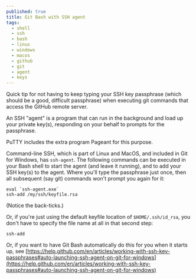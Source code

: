 ```yaml
---
published: true
title: Git Bash with SSH agent
tags:
  - shell
  - ssh
  - bash
  - linux
  - windows
  - macos
  - github
  - git
  - agent
  - keys
---
```

Quick tip for not having to keep typing your SSH key passphrase (which should be a good, difficult passphrase) when executing git commands that access the GitHub remote server.

An SSH "agent" is a program that can run in the background and load up your private key(s), responding on your behalf to prompts for the passphrase.

PuTTY includes the extra program Pageant for this purpose.

Command-line SSH, which is part of Linux and MacOS, and included in Git for Windows, has `ssh-agent`. The following commands can be executed in your Bash shell to start the agent (and leave it running), and to add your SSH key(s) to the agent. Where you'll type the passphrase just once, then all subsequent (say git) commands won't prompt you again for it:

```shell
eval `ssh-agent.exe`
ssh-add /my/ssh/keyfile.rsa
```

(Notice the back-ticks.)

Or, if you're just using the default keyfile location of `$HOME/.ssh/id_rsa`, you don't have to specify the file name at all in that second step:
```shell
ssh-add
```
Or, if you want to have Git Bash automatically do this for you when it starts up, see [https://help.github.com/en/articles/working-with-ssh-key-passphrases#auto-launching-ssh-agent-on-git-for-windows](https://help.github.com/en/articles/working-with-ssh-key-passphrases#auto-launching-ssh-agent-on-git-for-windows)
